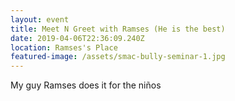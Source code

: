 ```yaml
---
layout: event
title: Meet N Greet with Ramses (He is the best)
date: 2019-04-06T22:36:09.240Z
location: Ramses's Place
featured-image: /assets/smac-bully-seminar-1.jpg
---
```

My guy Ramses does it for the niños
